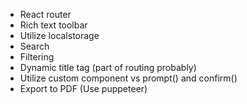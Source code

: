 - React router
- Rich text toolbar
- Utilize localstorage
- Search
- Filtering
- Dynamic title tag (part of routing probably)
- Utilize custom component vs prompt() and confirm()
- Export to PDF (Use puppeteer)
